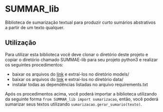 # SUMMAR_lib

Biblioteca de sumarização textual para produzir curto sumários abstrativos a partir de um texto qualquer.

## Utilização
Para utilizar esta biblioteca você deve clonar o diretório deste projeto e copiar o diretório chamado SUMMAE-lib para seu projeto python3 e realizar os seguintes procedimentos:

* baixar os arquivos do [link](https://drive.google.com/open?id=1XJAAglTtQ_kmB2PUDpwgvar_cXwYilFg)
e extraí-los no diretório models/
* baixar os arquivos do [link](https://drive.google.com/open?id=1-KJvyksSZuuuwD2I4eo2xbkYbUAZX_LG)
e extraí-los no diretório data/
* instalar todas as dependências listadas no arquivo requirements.txt

Após os procedimentos acima, você poderá importar a biblioteca utilizando da seguinte forma `from SUMMAR_lib import sumarizacao`, então, você poderá sumarizar seus textos utilizando `sumarizacao.gerar_sumario(texto)`.


